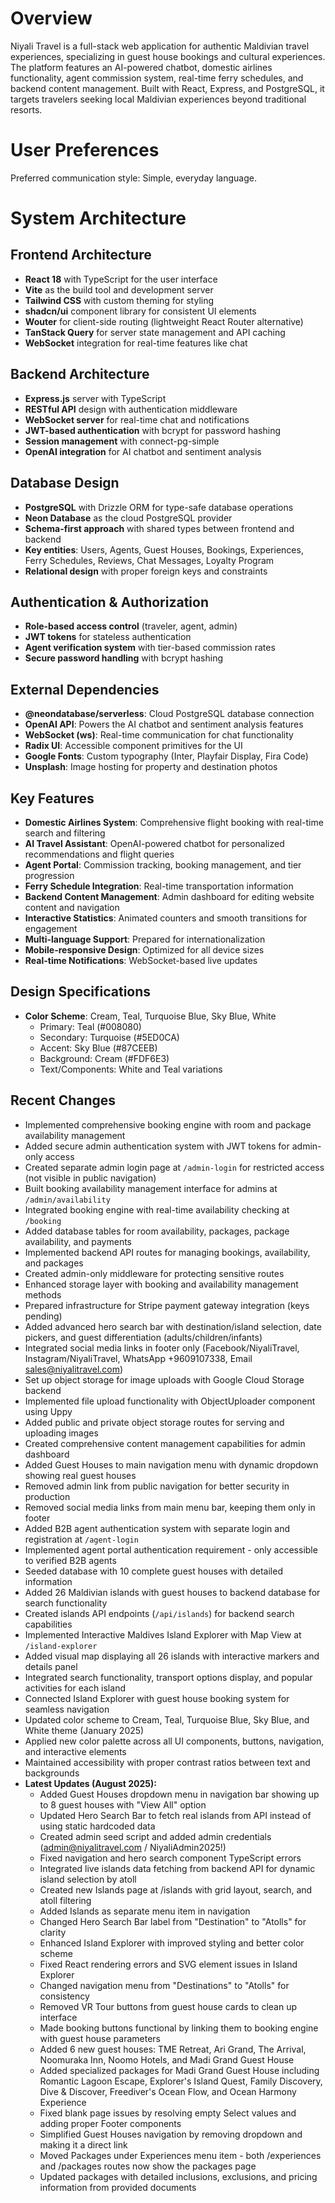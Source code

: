 # Overview

Niyali Travel is a full-stack web application for authentic Maldivian travel experiences, specializing in guest house bookings and cultural experiences. The platform features an AI-powered chatbot, domestic airlines functionality, agent commission system, real-time ferry schedules, and backend content management. Built with React, Express, and PostgreSQL, it targets travelers seeking local Maldivian experiences beyond traditional resorts.

# User Preferences

Preferred communication style: Simple, everyday language.

# System Architecture

## Frontend Architecture
- **React 18** with TypeScript for the user interface
- **Vite** as the build tool and development server
- **Tailwind CSS** with custom theming for styling
- **shadcn/ui** component library for consistent UI elements
- **Wouter** for client-side routing (lightweight React Router alternative)
- **TanStack Query** for server state management and API caching
- **WebSocket** integration for real-time features like chat

## Backend Architecture
- **Express.js** server with TypeScript
- **RESTful API** design with authentication middleware
- **WebSocket server** for real-time chat and notifications
- **JWT-based authentication** with bcrypt for password hashing
- **Session management** with connect-pg-simple
- **OpenAI integration** for AI chatbot and sentiment analysis

## Database Design
- **PostgreSQL** with Drizzle ORM for type-safe database operations
- **Neon Database** as the cloud PostgreSQL provider
- **Schema-first approach** with shared types between frontend and backend
- **Key entities**: Users, Agents, Guest Houses, Bookings, Experiences, Ferry Schedules, Reviews, Chat Messages, Loyalty Program
- **Relational design** with proper foreign keys and constraints

## Authentication & Authorization
- **Role-based access control** (traveler, agent, admin)
- **JWT tokens** for stateless authentication
- **Agent verification system** with tier-based commission rates
- **Secure password handling** with bcrypt hashing

## External Dependencies

- **@neondatabase/serverless**: Cloud PostgreSQL database connection
- **OpenAI API**: Powers the AI chatbot and sentiment analysis features
- **WebSocket (ws)**: Real-time communication for chat functionality
- **Radix UI**: Accessible component primitives for the UI
- **Google Fonts**: Custom typography (Inter, Playfair Display, Fira Code)
- **Unsplash**: Image hosting for property and destination photos

## Key Features
- **Domestic Airlines System**: Comprehensive flight booking with real-time search and filtering
- **AI Travel Assistant**: OpenAI-powered chatbot for personalized recommendations and flight queries
- **Agent Portal**: Commission tracking, booking management, and tier progression
- **Ferry Schedule Integration**: Real-time transportation information
- **Backend Content Management**: Admin dashboard for editing website content and navigation
- **Interactive Statistics**: Animated counters and smooth transitions for engagement
- **Multi-language Support**: Prepared for internationalization
- **Mobile-responsive Design**: Optimized for all device sizes
- **Real-time Notifications**: WebSocket-based live updates

## Design Specifications
- **Color Scheme**: Cream, Teal, Turquoise Blue, Sky Blue, White
  - Primary: Teal (#008080)
  - Secondary: Turquoise (#5ED0CA)
  - Accent: Sky Blue (#87CEEB)
  - Background: Cream (#FDF6E3)
  - Text/Components: White and Teal variations

## Recent Changes
- Implemented comprehensive booking engine with room and package availability management
- Added secure admin authentication system with JWT tokens for admin-only access
- Created separate admin login page at `/admin-login` for restricted access (not visible in public navigation)
- Built booking availability management interface for admins at `/admin/availability`
- Integrated booking engine with real-time availability checking at `/booking`
- Added database tables for room availability, packages, package availability, and payments
- Implemented backend API routes for managing bookings, availability, and packages
- Created admin-only middleware for protecting sensitive routes
- Enhanced storage layer with booking and availability management methods
- Prepared infrastructure for Stripe payment gateway integration (keys pending)
- Added advanced hero search bar with destination/island selection, date pickers, and guest differentiation (adults/children/infants)
- Integrated social media links in footer only (Facebook/NiyaliTravel, Instagram/NiyaliTravel, WhatsApp +9609107338, Email sales@niyalitravel.com)
- Set up object storage for image uploads with Google Cloud Storage backend
- Implemented file upload functionality with ObjectUploader component using Uppy
- Added public and private object storage routes for serving and uploading images
- Created comprehensive content management capabilities for admin dashboard
- Added Guest Houses to main navigation menu with dynamic dropdown showing real guest houses
- Removed admin link from public navigation for better security in production
- Removed social media links from main menu bar, keeping them only in footer
- Added B2B agent authentication system with separate login and registration at `/agent-login`
- Implemented agent portal authentication requirement - only accessible to verified B2B agents
- Seeded database with 10 complete guest houses with detailed information
- Added 26 Maldivian islands with guest houses to backend database for search functionality
- Created islands API endpoints (`/api/islands`) for backend search capabilities
- Implemented Interactive Maldives Island Explorer with Map View at `/island-explorer`
- Added visual map displaying all 26 islands with interactive markers and details panel
- Integrated search functionality, transport options display, and popular activities for each island
- Connected Island Explorer with guest house booking system for seamless navigation
- Updated color scheme to Cream, Teal, Turquoise Blue, Sky Blue, and White theme (January 2025)
- Applied new color palette across all UI components, buttons, navigation, and interactive elements
- Maintained accessibility with proper contrast ratios between text and backgrounds
- **Latest Updates (August 2025):**
  - Added Guest Houses dropdown menu in navigation bar showing up to 8 guest houses with "View All" option
  - Updated Hero Search Bar to fetch real islands from API instead of using static hardcoded data
  - Created admin seed script and added admin credentials (admin@niyalitravel.com / NiyaliAdmin2025!)
  - Fixed navigation and hero search component TypeScript errors
  - Integrated live islands data fetching from backend API for dynamic island selection by atoll
  - Created new Islands page at /islands with grid layout, search, and atoll filtering
  - Added Islands as separate menu item in navigation
  - Changed Hero Search Bar label from "Destination" to "Atolls" for clarity
  - Enhanced Island Explorer with improved styling and better color scheme
  - Fixed React rendering errors and SVG element issues in Island Explorer
  - Changed navigation menu from "Destinations" to "Atolls" for consistency
  - Removed VR Tour buttons from guest house cards to clean up interface
  - Made booking buttons functional by linking them to booking engine with guest house parameters
  - Added 6 new guest houses: TME Retreat, Ari Grand, The Arrival, Noomuraka Inn, Noomo Hotels, and Madi Grand Guest House
  - Added specialized packages for Madi Grand Guest House including Romantic Lagoon Escape, Explorer's Island Quest, Family Discovery, Dive & Discover, Freediver's Ocean Flow, and Ocean Harmony Experience
  - Fixed blank page issues by resolving empty Select values and adding proper Footer components
  - Simplified Guest Houses navigation by removing dropdown and making it a direct link
  - Moved Packages under Experiences menu item - both /experiences and /packages routes now show the packages page
  - Updated packages with detailed inclusions, exclusions, and pricing information from provided documents